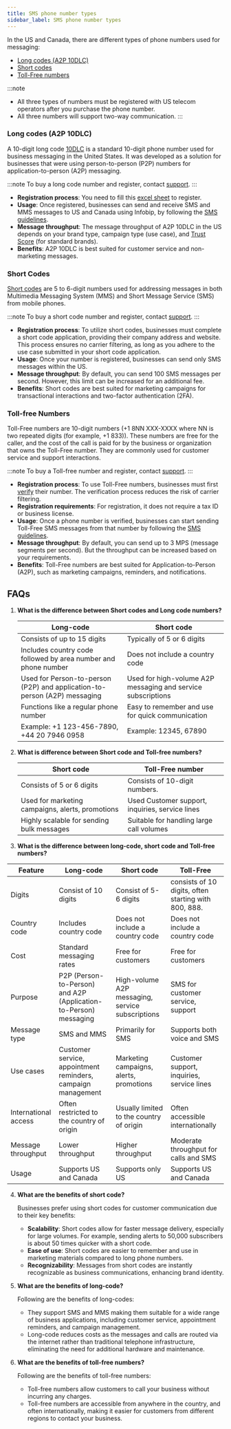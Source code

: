 ```yaml
---
title: SMS phone number types
sidebar_label: SMS phone number types
---
```


In the US and Canada, there are different types of phone numbers used for messaging:
* [Long codes (A2P 10DLC)](#)
* [Short codes](#)
* [Toll-Free numbers](#)

:::note
* All three types of numbers must be registered with US telecom operators after you purchase the phone number.
* All three numbers will support two-way communication.
:::

### Long codes (A2P 10DLC)

A 10-digit long code [10DLC](https://www.infobip.com/docs/10dlc) is a standard 10-digit phone number used for business messaging in the United States. It was developed as a solution for businesses that were using person-to-person (P2P) numbers for application-to-person (A2P) messaging.

:::note
To buy a long code number and register, contact [support](mailto:support@yellow.ai).
:::

* **Registration process**: You need to fill this [excel sheet](https://docs.google.com/spreadsheets/d/12nIUlbgXUFZBkMsbK1WnJy7k13nPR6VPJQjqO26g82A/edit?usp=sharing) to register.
* **Usage**: Once registered, businesses can send and receive SMS and MMS messages to US and Canada using Infobip, by following the [SMS guidelines](https://www.infobip.com/docs/essentials/sms-coverage-and-connectivity).
* **Message throughput**: The message throughput of A2P 10DLC in the US depends on your brand type, campaign type (use case), and [Trust Score](https://www.infobip.com/blog/sms-long-code-brand-status-guide#more-on-10dlc-throughput-0) (for standard brands).
* **Benefits**: A2P 10DLC is best suited for customer service and non-marketing messages.

### Short Codes

[Short codes](https://www.infobip.com/glossary/short-code) are 5 to 6-digit numbers used for addressing messages in both Multimedia Messaging System (MMS) and Short Message Service (SMS) from mobile phones. 

:::note
To buy a short code number and register, contact [support](mailto:support@yellow.ai).
:::

* **Registration process**: To utilize short codes, businesses must complete a short code application, providing their company address and website. This process ensures no carrier filtering, as long as you adhere to the use case submitted in your short code application.
* **Usage**: Once your number is registered, businesses can send only SMS messages within the US. 
* **Message throughput**: By default, you can send 100 SMS messages per second. However, this limit can be increased for an additional fee.
* **Benefits**: Short codes are best suited for marketing campaigns for transactional interactions and two-factor authentication (2FA).

### Toll-free Numbers

Toll-Free numbers are 10-digit numbers (+1 8NN XXX-XXXX where NN is two repeated digits (for example, +1 833)). These numbers are free for the caller, and the cost of the call is paid for by the business or organization that owns the Toll-Free number. They are commonly used for customer service and support interactions.

:::note
To buy a Toll-free number and register, contact [support](mailto:support@yellow.ai).
:::

* **Registration process**: To use Toll-Free numbers, businesses must first [verify](https://www.infobip.com/docs/essentials/tfn-verification) their number. The verification process reduces the risk of carrier filtering. 
* **Registration requirements**: For registration, it does not require a tax ID or business license.
* **Usage**: Once a phone number is verified, businesses can start sending Toll-Free SMS messages from that number by following the [SMS guidelines](https://www.infobip.com/docs/essentials/sms-coverage-and-connectivity).
* **Message throughput**: By default, you can send up to 3 MPS (message segments per second). But the throughput can be increased based on your requirements.
* **Benefits**: Toll-Free numbers are best suited for Application-to-Person (A2P), such as marketing campaigns, reminders, and notifications.

## FAQs


1. **What is the difference between Short codes and Long code numbers?**

     Long-code | Short code
    ------------|------------------
    Consists of up to 15 digits | Typically of 5 or 6 digits
    Includes country code followed by area number and phone number | Does not include a country code
    Used for Person-to-person (P2P) and application-to-person (A2P) messaging | Used for high-volume A2P messaging and service subscriptions
    Functions like a regular phone number | Easy to remember and use for quick communication
    Example: +1 123-456-7890, +44 20 7946 0958 | Example: 	12345, 67890

2. **What is difference between Short code and Toll-free numbers?**

    Short code | Toll-Free number
    -----------|-----------------
    Consists of 5 or 6 digits | Consists of 10-digit numbers.
    Used for marketing campaigns, alerts, promotions | Used Customer support, inquiries, service lines
    Highly scalable for sending bulk messages | Suitable for handling large call volumes

3. **What is the difference between long-code, short code and Toll-free numbers?**

Feature	| Long-code  | Short code | Toll-Free
-------|----------|--------|---------|
Digits | Consist of 10 digits | Consist of 5-6 digits | consists of 10 digits, often starting with 800, 888.
Country code | Includes country code | Does not include a country code | Does not include a country code
Cost | Standard messaging rates | Free for customers | 	Free for customers
Purpose | P2P (Person-to-Person) and A2P (Application-to-Person) messaging | High-volume A2P messaging, service subscriptions | SMS for customer service, support
Message type | SMS and MMS | Primarily for SMS | Supports both voice and SMS
Use cases | Customer service, appointment reminders, campaign management | Marketing campaigns, alerts, promotions | Customer support, inquiries, service lines
International access | Often restricted to the country of origin | Usually limited to the country of origin | Often accessible internationally
Message throughput | Lower throughput | Higher throughput | Moderate throughput for calls and SMS
Usage | Supports US and Canada | Supports only US | Supports US and Canada

4. **What are the benefits of short code?**

   Businesses prefer using short codes for customer communication due to their key benefits:
    * **Scalability**: Short codes allow for faster message delivery, especially for large volumes. For example, sending alerts to 50,000 subscribers is about 50 times quicker with a short code.
    * **Ease of use**: Short codes are easier to remember and use in marketing materials compared to long phone numbers.
    * **Recognizability**: Messages from short codes are instantly recognizable as business communications, enhancing brand identity.

5. **What are the benefits of long-code?**

   Following are the benefits of long-codes:
   * They support SMS and MMS making them suitable for a wide range of business applications, including customer service, appointment reminders, and campaign management.
   * Long-code reduces costs as the messages and calls are routed via the internet rather than traditional telephone infrastructure, eliminating the need for additional hardware and maintenance.

6. **What are the benefits of toll-free numbers?**

   Following are the benefits of toll-free numbers:
   * Toll-free numbers allow customers to call your business without incurring any charges.
   * Toll-free numbers are accessible from anywhere in the country, and often internationally, making it easier for customers from different regions to contact your business.



